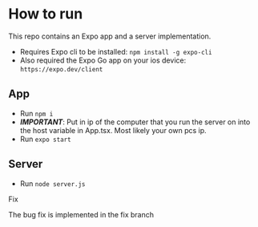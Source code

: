 # How to run

This repo contains an Expo app and a server implementation.

* Requires Expo cli to be installed: `npm install -g expo-cli`
* Also required the Expo Go app on your ios device: `https://expo.dev/client`

## App

* Run `npm i`
* ***IMPORTANT***: Put in ip of the computer that you run the server on into the host variable in App.tsx. Most likely your own pcs ip.
* Run `expo start`

## Server

* Run `node server.js`

Fix

The bug fix is implemented in the fix branch
